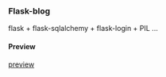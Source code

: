 ### Flask-blog

flask + flask-sqlalchemy + flask-login + PIL ...

#### Preview
[preview](http://blog.heifun.cn/home)

